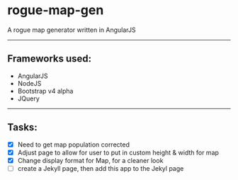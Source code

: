 # rogue-map-gen
A rogue map generator written in AngularJS

---

## Frameworks used:

* AngularJS
* NodeJS
* Bootstrap v4 alpha
* JQuery

---

## Tasks:

- [x] Need to get map population corrected
- [x] Adjust page to allow for user to put in custom height & width for map
- [x] Change display format for Map, for a cleaner look
- [ ] create a Jekyll page, then add this app to the Jekyl page
